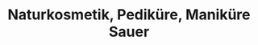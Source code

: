 ---
title: "Naturkosmetik, Pediküre, Maniküre Sauer"
url: /malschwitz/naturkosmetik-pedikuere-manikuere-sauer/
shop: Kosmetik
---